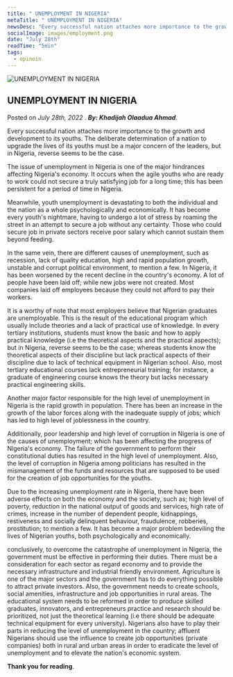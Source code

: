 ```yaml
---
title: " UNEMPLOYMENT IN NIGERIA"
metaTitle: " UNEMPLOYMENT IN NIGERIA"
newsDesc: "Every successful nation attaches more importance to the growth and development to its youths. The deliberate determination of a nation to upgrade the lives of its youths must be a major concern of the leaders, but in Nigeria, reverse seems to be the case."
socialImage: images/employment.png
date: "July 28th"
readTime: "5min"
tags:
  - opinoin
---
```


![ UNEMPLOYMENT IN NIGERIA](/images/employment.png " UNEMPLOYMENT IN NIGERIA")

## UNEMPLOYMENT IN NIGERIA

Posted on _July 28th, 2022_ . _**By: Khadijah Olaadua Ahmad**_.

Every successful nation attaches more importance to the growth and development to its youths. The deliberate determination of a nation to upgrade the lives of its youths must be a major concern of the leaders, but in Nigeria, reverse seems to be the case.

The issue of unemployment in Nigeria is one of the major hindrances affecting Nigeria's economy. It occurs when the agile youths who are ready to work could not secure a truly satisfying job for a long time; this has been persistent for a period of time in Nigeria.

Meanwhile, youth unemployment is devastating to both the individual and the nation as a whole psychologically and economically. It has become every youth's nightmare, having to undergo a lot of stress by roaming the street in an attempt to secure a job without any certainty. Those who could secure job in private sectors receive poor salary which cannot sustain them beyond feeding.

In the same vein, there are different causes of unemployment, such as recession, lack of quality education, high and rapid population growth, unstable and corrupt political environment, to mention a few. In Nigeria, it has been worsened by the recent decline in the country's economy. A lot of people have been laid off; while new jobs were not created. Most companies laid off employees because they could not afford to pay their workers.

It is a worthy of note that most employers believe that Nigerian graduates are unemployable. This is the result of the educational program which usually include theories and a lack of practical use of knowledge. In every tertiary institutions, students must know the basic and how to apply practical knowledge (i.e the theoretical aspects and the practical aspects); but in Nigeria, reverse seems to be the case; whereas students know the theoretical aspects of their discipline but lack practical aspects of their discipline due to lack of technical equipment in Nigerian school. Also, most tertiary educational courses lack entrepreneurial training; for instance, a graduate of engineering course knows the theory but lacks necessary practical engineering skills.

Another major factor responsible for the high level of unemployment in Nigeria is the rapid growth in population. There has been an increase in the growth of the labor forces along with the inadequate supply of jobs; which has led to high level of joblessness in the country.

Additionally, poor leadership and high level of corruption in Nigeria is one of the causes of unemployment; which has been affecting the progress of Nigeria's economy. The failure of the government to perform their constitutional duties has resulted in the high level of unemployment. Also, the level of corruption in Nigeria among politicians has resulted in the mismanagement of the funds and resources that are supposed to be used for the creation of job opportunities for the youths.

Due to the increasing unemployment rate in Nigeria, there have been adverse effects on both the economy and the society, such as; high level of poverty, reduction in the national output of goods and services, high rate of crimes, increase in the number of dependent people, kidnappings, restiveness and socially delinquent behaviour, fraudulence, robberies, prostitution; to mention a few. It has become a major problem bedeviling the lives of Nigerian youths, both psychologically and economically.

conclusively, to overcome the catastrophe of unemployment in Nigeria, the government must be effective in performing their duties. There must be a consideration for each sector as regard economy and to provide the necessary infrastructure and industrial friendly environment. Agriculture is one of the major sectors and the government has to do everything possible to attract private investors. Also, the government needs to create schools, social amenities, infrastructure and job opportunities in rural areas. The educational system needs to be reformed in order to produce skilled graduates, innovators, and entrepreneurs practice and research should be prioritized, not just the theoretical learning (i.e there should be adequate technical equipment for every university). Nigerians also have to play their parts in reducing the level of unemployment in the country; affluent Nigerians should use the influence to create job opportunities (private companies) both in rural and urban areas in order to eradicate the level of unemployment and to elevate the nation's economic system.

**Thank you for reading**.
